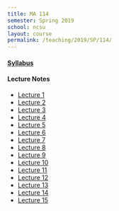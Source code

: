 ```yaml
---
title: MA 114
semester: Spring 2019
school: ncsu
layout: course
permalink: /teaching/2019/SP/114/
---
```


<h4><a href="/assets/course-content/2019/SP/114/syllabus.pdf">Syllabus</a></h4>

<h4>Lecture Notes</h4>
<ul>
<li><a href="/assets/course-content/2019/SP/114/2019-01-07.pdf">Lecture 1</a></li>
<li><a href="/assets/course-content/2019/SP/114/2019-01-09.pdf">Lecture 2</a></li>
<li><a href="/assets/course-content/2019/SP/114/2019-01-14.pdf">Lecture 3</a></li>
<li><a href="/assets/course-content/2019/SP/114/2019-01-16.pdf">Lecture 4</a></li>
<li><a href="/assets/course-content/2019/SP/114/2019-01-23.pdf">Lecture 5</a></li>
<li><a href="/assets/course-content/2019/SP/114/2019-01-28.pdf">Lecture 6</a></li>
<li><a href="/assets/course-content/2019/SP/114/2019-01-30.pdf">Lecture 7</a></li>
<li><a href="/assets/course-content/2019/SP/114/2019-02-11.pdf">Lecture 8</a></li>
<li><a href="/assets/course-content/2019/SP/114/2019-02-18.pdf">Lecture 9</a></li>
<li><a href="/assets/course-content/2019/SP/114/2019-02-20.pdf">Lecture 10</a></li>
<li><a href="/assets/course-content/2019/SP/114/2019-02-25.pdf">Lecture 11</a></li>
<li><a href="/assets/course-content/2019/SP/114/2019-02-27.pdf">Lecture 12</a></li>
<li><a href="/assets/course-content/2019/SP/114/2019-03-18.pdf">Lecture 13</a></li>
<li><a href="/assets/course-content/2019/SP/114/2019-03-20.pdf">Lecture 14</a></li>
<li><a href="/assets/course-content/2019/SP/114/2019-03-25.pdf">Lecture 15</a></li>
</ul>

